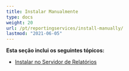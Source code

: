 ```yaml
---
title: Instalar Manualmente
type: docs
weight: 20
url: /pt/reportingservices/install-manually/
lastmod: "2021-06-05"
---
```


**Esta seção inclui os seguintes tópicos:**

- [Instalar no Servidor de Relatórios](/pdf/pt/reportingservices/install-to-report-server/)